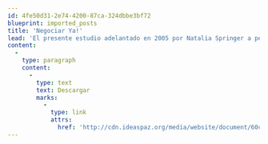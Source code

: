 ```yaml
---
id: 4fe50d31-2e74-4200-87ca-324dbbe3bf72
blueprint: imported_posts
title: 'Negociar Ya!'
lead: 'El presente estudio adelantado en 2005 por Natalia Springer a petición de la Fundación ideas para la Paz, analiza las razones judiciales en el plano internacional por las cuales el país debe insistir en una pronta negociación de paz. Debatiendo el postulado de la teoría de resolución de conflictos, según el cual el punto de madurez de la confrontación está dado por el momento en que la correlación de fuerzas entre las partes no pierde su equilibrio con el paso del tiempo, esta propuesta busca incorporar a la discusión la influencia del ámbito internacional como elemento que está redefiniendo los términos de las negociaciones de paz. Existe entonces, sugiere el artículo, una brecha entre las expectativas internas sobre los tiempos de que se dispone para solucionar el conflicto y las expectativas internacionales. Por eso tan urgente que todos, y en primer lugar los grupos al margen de la ley, integren a su cálculo sobre la madurez del conflicto este cambio de actitud de la comunidad internacional frente a la violencia política y que reconozcan que no tienen un horizonte de tiempo abierto, porque el reloj corre en contra de la solución negociada.'
content:
  -
    type: paragraph
    content:
      -
        type: text
        text: Descargar
        marks:
          -
            type: link
            attrs:
              href: 'http://cdn.ideaspaz.org/media/website/document/60c117db29145.pdf'
---
```

